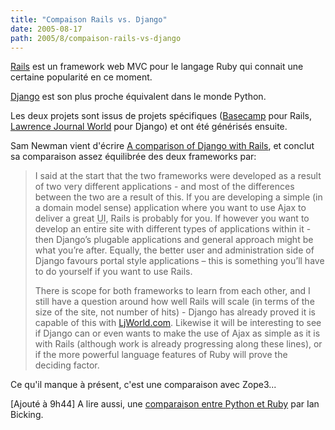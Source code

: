 ```yaml
---
title: "Compaison Rails vs. Django"
date: 2005-08-17
path: 2005/8/compaison-rails-vs-django
---
```


<a href="http://www.rubyonrails.org/">Rails</a> est un framework web MVC
pour le langage Ruby qui connait une certaine popularit&#233; en ce moment.

<a href="http://www.djangoproject.com/">Django</a> est son plus proche
&#233;quivalent dans le monde Python.

Les deux projets sont issus de projets sp&#233;cifiques (<a href="http://www.basecamphq.com/">Basecamp</a> pour Rails, <a href="http://www.ljworld.com/">Lawrence Journal World</a> pour Django) et
ont &#233;t&#233; g&#233;n&#233;ris&#233;s ensuite.

Sam Newman vient d'&#233;crire <a href="http://www.magpiebrain.com/archives/2005/08/14/rails_and_django">A
comparison of Django with Rails</a>, et conclut sa comparaison assez
&#233;quilibr&#233;e des deux frameworks par:

<blockquote>
I said at the start that the two frameworks were developed as a result
of two very different applications - and most of the differences between
the two are a result of this. If you are developing a simple (in a domain
model sense) application where you want to use Ajax to deliver a great
<span class="caps"><acronym title="User Interface">UI</acronym>,</span>
Rails is probably for you. If however you want to develop an entire site
with different types of applications within it - then Django&#8217;s plugable
applications and general approach might be what you&#8217;re after. Equally, the
better user and administration side of Django favours portal style
applications &#8211; this is something you&#8217;ll have to do yourself if you want to
use Rails.

There is scope for both frameworks to learn from each other, and I still
have a question around how well Rails will scale (in terms of the size of
the site, not number of hits) - Django has already proved it is capable of
this with <a href="http://www.ljworld.com/">LjWorld.com</a>. Likewise it
will be interesting to see if Django can or even wants to make the use of
Ajax as simple as it is with Rails (although work is already progressing
along these lines), or if the more powerful language features of Ruby will
prove the deciding factor.
</blockquote>

Ce qu'il manque &#224; pr&#233;sent, c'est une comparaison avec Zope3...
  
[Ajout&#233; &#224; 9h44] A lire aussi, une <a href="http://blog.ianbicking.org/ruby-python-power.html">comparaison entre
Python et Ruby</a> par Ian Bicking.

